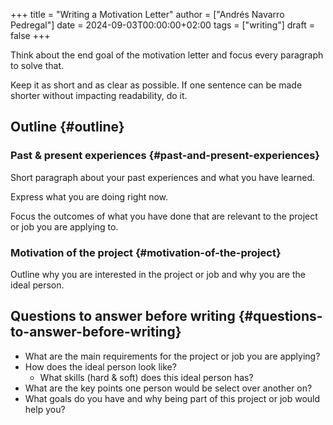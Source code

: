 +++
title = "Writing a Motivation Letter"
author = ["Andrés Navarro Pedregal"]
date = 2024-09-03T00:00:00+02:00
tags = ["writing"]
draft = false
+++

Think about the end goal of the motivation letter and focus every paragraph to solve that.

Keep it as short and as clear as possible.
If one sentence can be made shorter without impacting readability, do it.


## Outline {#outline}


### Past &amp; present experiences {#past-and-present-experiences}

Short paragraph about your past experiences and what you have learned.

Express what you are doing right now.

Focus the outcomes of what you have done that are relevant to the project or job you are applying to.


### Motivation of the project {#motivation-of-the-project}

Outline why you are interested in the project or job and why you are the ideal person.


## Questions to answer before writing {#questions-to-answer-before-writing}

-   What are the main requirements for the project or job you are applying?
-   How does the ideal person look like?
    -   What skills (hard &amp; soft) does this ideal person has?
-   What are the key points one person would be select over another on?
-   What goals do you have and why being part of this project or job would help you?
